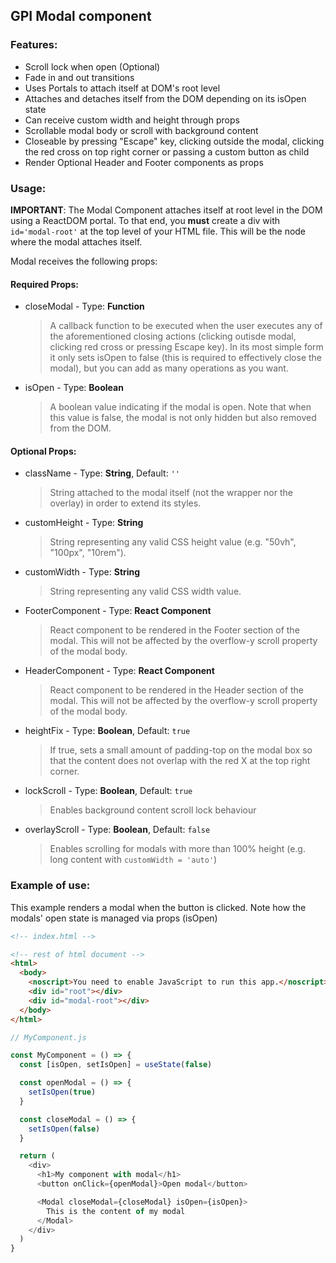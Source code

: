 ## GPI Modal component

### Features:

- Scroll lock when open (Optional)
- Fade in and out transitions
- Uses Portals to attach itself at DOM's root level
- Attaches and detaches itself from the DOM depending on its isOpen state
- Can receive custom width and height through props
- Scrollable modal body or scroll with background content
- Closeable by pressing "Escape" key, clicking outside the modal, clicking the red cross on top right corner or passing a custom button as child
- Render Optional Header and Footer components as props

### Usage:

**IMPORTANT**: The Modal Component attaches itself at root level in the DOM using a ReactDOM portal. To that end, you **must** create a div with `id='modal-root'` at the top level of your HTML file. This will be the node where the modal attaches itself.

Modal receives the following props:

#### Required Props:

- closeModal - Type: **Function**
  > A callback function to be executed when the user executes any of the aforementioned closing actions (clicking outisde modal, clicking red cross or pressing Escape key). In its most simple form it only sets isOpen to false (this is required to effectively close the modal), but you can add as many operations as you want.
- isOpen - Type: **Boolean**
  > A boolean value indicating if the modal is open. Note that when this value is false, the modal is not only hidden but also removed from the DOM.

#### Optional Props:

- className - Type: **String**, Default: `''`
  > String attached to the modal itself (not the wrapper nor the overlay) in order to extend its styles.
- customHeight - Type: **String**
  > String representing any valid CSS height value (e.g. "50vh", "100px", "10rem").
- customWidth - Type: **String**
  > String representing any valid CSS width value.
- FooterComponent - Type: **React Component**
  > React component to be rendered in the Footer section of the modal. This will not be affected by the overflow-y scroll property of the modal body.
- HeaderComponent - Type: **React Component**
  > React component to be rendered in the Header section of the modal. This will not be affected by the overflow-y scroll property of the modal body.
- heightFix - Type: **Boolean**, Default: `true`
  > If true, sets a small amount of padding-top on the modal box so that the content does not overlap with the red X at the top right corner.
- lockScroll - Type: **Boolean**, Default: `true`
  > Enables background content scroll lock behaviour
- overlayScroll - Type: **Boolean**, Default: `false`
  > Enables scrolling for modals with more than 100% height (e.g. long content with `customWidth = 'auto'`)

### Example of use:

This example renders a modal when the button is clicked. Note how the modals' open state is managed via props (isOpen)

```html
<!-- index.html -->

<!-- rest of html document -->
<html>
  <body>
    <noscript>You need to enable JavaScript to run this app.</noscript>
    <div id="root"></div>
    <div id="modal-root"></div>
  </body>
</html>
```

```javascript
// MyComponent.js

const MyComponent = () => {
  const [isOpen, setIsOpen] = useState(false)

  const openModal = () => {
    setIsOpen(true)
  }

  const closeModal = () => {
    setIsOpen(false)
  }

  return (
    <div>
      <h1>My component with modal</h1>
      <button onClick={openModal}>Open modal</button>

      <Modal closeModal={closeModal} isOpen={isOpen}>
        This is the content of my modal
      </Modal>
    </div>
  )
}
```
